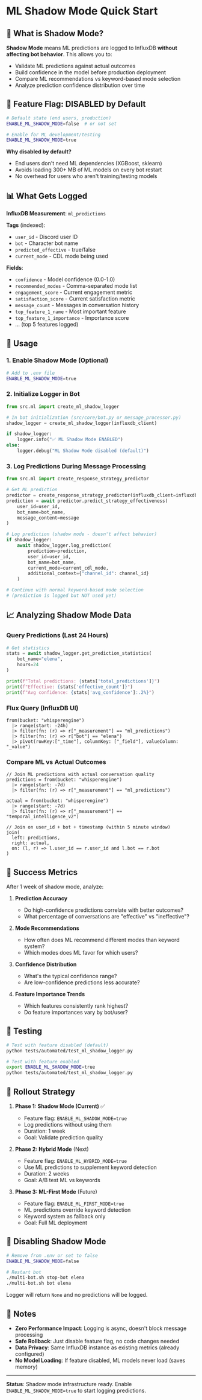 # ML Shadow Mode Quick Start

## 🎯 What is Shadow Mode?

**Shadow Mode** means ML predictions are logged to InfluxDB **without affecting bot behavior**. This allows you to:
- Validate ML predictions against actual outcomes
- Build confidence in the model before production deployment
- Compare ML recommendations vs keyword-based mode selection
- Analyze prediction confidence distribution over time

## 🚨 Feature Flag: DISABLED by Default

```bash
# Default state (end users, production)
ENABLE_ML_SHADOW_MODE=false  # or not set

# Enable for ML development/testing
ENABLE_ML_SHADOW_MODE=true
```

**Why disabled by default?**
- End users don't need ML dependencies (XGBoost, sklearn)
- Avoids loading 300+ MB of ML models on every bot restart
- No overhead for users who aren't training/testing models

## 📊 What Gets Logged

**InfluxDB Measurement**: `ml_predictions`

**Tags** (indexed):
- `user_id` - Discord user ID
- `bot` - Character bot name
- `predicted_effective` - true/false
- `current_mode` - CDL mode being used

**Fields**:
- `confidence` - Model confidence (0.0-1.0)
- `recommended_modes` - Comma-separated mode list
- `engagement_score` - Current engagement metric
- `satisfaction_score` - Current satisfaction metric
- `message_count` - Messages in conversation history
- `top_feature_1_name` - Most important feature
- `top_feature_1_importance` - Importance score
- ... (top 5 features logged)

## 🚀 Usage

### 1. Enable Shadow Mode (Optional)

```bash
# Add to .env file
ENABLE_ML_SHADOW_MODE=true
```

### 2. Initialize Logger in Bot

```python
from src.ml import create_ml_shadow_logger

# In bot initialization (src/core/bot.py or message_processor.py)
shadow_logger = create_ml_shadow_logger(influxdb_client)

if shadow_logger:
    logger.info("✅ ML Shadow Mode ENABLED")
else:
    logger.debug("ML Shadow Mode disabled (default)")
```

### 3. Log Predictions During Message Processing

```python
from src.ml import create_response_strategy_predictor

# Get ML prediction
predictor = create_response_strategy_predictor(influxdb_client=influxdb_client)
prediction = await predictor.predict_strategy_effectiveness(
    user_id=user_id,
    bot_name=bot_name,
    message_content=message
)

# Log prediction (shadow mode - doesn't affect behavior)
if shadow_logger:
    await shadow_logger.log_prediction(
        prediction=prediction,
        user_id=user_id,
        bot_name=bot_name,
        current_mode=current_cdl_mode,
        additional_context={"channel_id": channel_id}
    )

# Continue with normal keyword-based mode selection
# (prediction is logged but NOT used yet)
```

## 📈 Analyzing Shadow Mode Data

### Query Predictions (Last 24 Hours)

```python
# Get statistics
stats = await shadow_logger.get_prediction_statistics(
    bot_name="elena",
    hours=24
)

print(f"Total predictions: {stats['total_predictions']}")
print(f"Effective: {stats['effective_count']}")
print(f"Avg confidence: {stats['avg_confidence']:.2%}")
```

### Flux Query (InfluxDB UI)

```flux
from(bucket: "whisperengine")
  |> range(start: -24h)
  |> filter(fn: (r) => r["_measurement"] == "ml_predictions")
  |> filter(fn: (r) => r["bot"] == "elena")
  |> pivot(rowKey:["_time"], columnKey: ["_field"], valueColumn: "_value")
```

### Compare ML vs Actual Outcomes

```flux
// Join ML predictions with actual conversation quality
predictions = from(bucket: "whisperengine")
  |> range(start: -7d)
  |> filter(fn: (r) => r["_measurement"] == "ml_predictions")

actual = from(bucket: "whisperengine")
  |> range(start: -7d)
  |> filter(fn: (r) => r["_measurement"] == "temporal_intelligence_v2")

// Join on user_id + bot + timestamp (within 5 minute window)
join(
  left: predictions,
  right: actual,
  on: (l, r) => l.user_id == r.user_id and l.bot == r.bot
)
```

## 🎯 Success Metrics

After 1 week of shadow mode, analyze:

1. **Prediction Accuracy**
   - Do high-confidence predictions correlate with better outcomes?
   - What percentage of conversations are "effective" vs "ineffective"?

2. **Mode Recommendations**
   - How often does ML recommend different modes than keyword system?
   - Which modes does ML favor for which users?

3. **Confidence Distribution**
   - What's the typical confidence range?
   - Are low-confidence predictions less accurate?

4. **Feature Importance Trends**
   - Which features consistently rank highest?
   - Do feature importances vary by bot/user?

## 🔧 Testing

```bash
# Test with feature disabled (default)
python tests/automated/test_ml_shadow_logger.py

# Test with feature enabled
export ENABLE_ML_SHADOW_MODE=true
python tests/automated/test_ml_shadow_logger.py
```

## 🚦 Rollout Strategy

1. **Phase 1: Shadow Mode (Current)** ✅
   - Feature flag: `ENABLE_ML_SHADOW_MODE=true`
   - Log predictions without using them
   - Duration: 1 week
   - Goal: Validate prediction quality

2. **Phase 2: Hybrid Mode** (Next)
   - Feature flag: `ENABLE_ML_HYBRID_MODE=true`
   - Use ML predictions to supplement keyword detection
   - Duration: 2 weeks
   - Goal: A/B test ML vs keywords

3. **Phase 3: ML-First Mode** (Future)
   - Feature flag: `ENABLE_ML_FIRST_MODE=true`
   - ML predictions override keyword detection
   - Keyword system as fallback only
   - Goal: Full ML deployment

## 🛑 Disabling Shadow Mode

```bash
# Remove from .env or set to false
ENABLE_ML_SHADOW_MODE=false

# Restart bot
./multi-bot.sh stop-bot elena
./multi-bot.sh bot elena
```

Logger will return `None` and no predictions will be logged.

## 📝 Notes

- **Zero Performance Impact**: Logging is async, doesn't block message processing
- **Safe Rollback**: Just disable feature flag, no code changes needed
- **Data Privacy**: Same InfluxDB instance as existing metrics (already configured)
- **No Model Loading**: If feature disabled, ML models never load (saves memory)

---

**Status**: Shadow mode infrastructure ready. Enable `ENABLE_ML_SHADOW_MODE=true` to start logging predictions.
